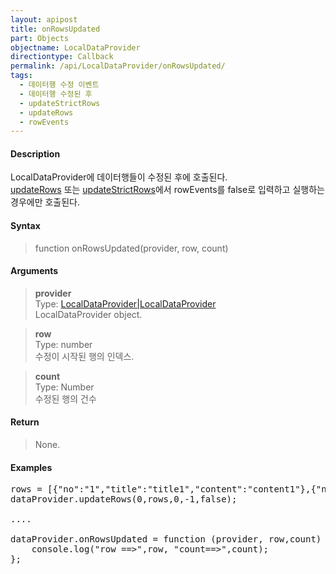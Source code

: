```yaml
---
layout: apipost
title: onRowsUpdated
part: Objects
objectname: LocalDataProvider
directiontype: Callback
permalink: /api/LocalDataProvider/onRowsUpdated/
tags:
  - 데이터행 수정 이벤트
  - 데이터행 수정된 후
  - updateStrictRows
  - updateRows
  - rowEvents
---
```



#### Description

 LocalDataProvider에 데이터행들이 수정된 후에 호출된다.  
 [updateRows](/api/LocalDataProvider/updateRows/) 또는 [updateStrictRows](/api/LocalDataProvider/updateStrictRows/)에서 rowEvents를 false로 입력하고 실행하는 경우에만 호출된다.

#### Syntax

> function onRowsUpdated(provider, row, count)

#### Arguments

> **provider**  
> Type: [LocalDataProvider\|LocalDataProvider](/api/LocalDataProvider/)  
> LocalDataProvider object.  

> **row**  
> Type: number  
> 수정이 시작된 행의 인덱스.  

> **count**  
> Type: Number  
> 수정된 행의 건수  

#### Return

> None.

#### Examples 

<pre class="prettyprint">
rows = [{"no":"1","title":"title1","content":"content1"},{"no":"2","title":"title2"}];
dataProvider.updateRows(0,rows,0,-1,false);

....

dataProvider.onRowsUpdated = function (provider, row,count) {
    console.log("row ==>",row, "count==>",count);
};
</pre>

